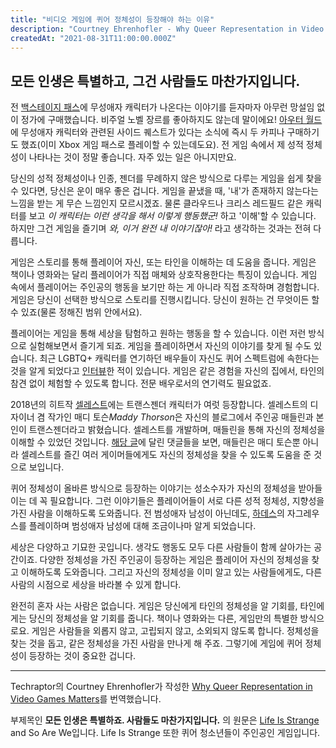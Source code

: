 ```yaml
---
title: "비디오 게임에 퀴어 정체성이 등장해야 하는 이유"
description: "Courtney Ehrenhofler - Why Queer Representation in Video Games Matters"
createdAt: "2021-08-31T11:00:00.000Z"
---
```


## 모든 인생은 특별하고, 그건 사람들도 마찬가지입니다.

전 [백스테이지 패스](https://store.steampowered.com/app/288220)에 무성애자 캐릭터가 나온다는 이야기를 듣자마자 아무런 망설임 없이 정가에 구매했습니다. 비주얼 노벨 장르를 좋아하지도 않는데 말이에요! [아우터 월드](https://store.steampowered.com/app/578650)에 무성애자 캐릭터와 관련된 사이드 퀘스트가 있다는 소식에 즉시 두 카피나 구매하기도 했죠(이미 Xbox 게임 패스로 플레이할 수 있는데도요). 전 게임 속에서 제 성적 정체성이 나타나는 것이 정말 좋습니다. 자주 있는 일은 아니지만요.

당신의 성적 정체성이나 인종, 젠더를 무례하지 않은 방식으로 다루는 게임을 쉽게 찾을 수 있다면, 당신은 운이 매우 좋은 겁니다. 게임을 끝냈을 때, '내'가 존재하지 않는다는 느낌을 받는 게 무슨 느낌인지 모르시겠죠. 물론 클라우드나 크리스 레드필드 같은 캐릭터를 보고 _이 캐릭터는 이런 생각을 해서 이렇게 행동했군!_ 하고 '이해'할 수 있습니다. 하지만 그건 게임을 즐기며 _와, 이거 완전 내 이야기잖아!_ 라고 생각하는 것과는 전혀 다릅니다.

게임은 스토리를 통해 플레이어 자신, 또는 타인을 이해하는 데 도움을 줍니다. 게임은 책이나 영화와는 달리 플레이어가 직접 매체와 상호작용한다는 특징이 있습니다. 게임 속에서 플레이어는 주인공의 행동을 보기만 하는 게 아니라 직접 조작하며 경험합니다. 게임은 당신이 선택한 방식으로 스토리를 진행시킵니다. 당신이 원하는 건 무엇이든 할 수 있죠(물론 정해진 범위 안에서요).

플레이어는 게임을 통해 세상을 탐험하고 원하는 행동을 할 수 있습니다. 이런 저런 방식으로 실험해보면서 즐기게 되죠. 게임을 플레이하면서 자신의 이야기를 찾게 될 수도 있습니다. 최근 LGBTQ+ 캐릭터를 연기하던 배우들이 자신도 퀴어 스펙트럼에 속한다는 것을 알게 되었다고 [인터뷰](https://www.out.com/celebs/2020/6/09/supergirls-chyler-leigh-comes-out-doesnt-specify-sexuality)한 적이 있습니다. 게임은 같은 경험을 자신의 집에서, 타인의 참견 없이 체험할 수 있도록 합니다. 전문 배우로서의 연기력도 필요없죠.

2018년의 히트작 [셀레스트](https://store.steampowered.com/app/504230)에는 트랜스젠더 캐릭터가 여럿 등장합니다. 셀레스트의 디자이너 겸 작가인 매디 토슨*Maddy Thorson*은 자신의 블로그에서 주인공 매들린과 본인이 트랜스젠더라고 밝혔습니다. 셀레스트를 개발하며, 매들린을 통해 자신의 정체성을 이해할 수 있었던 것입니다. [해당 글](https://maddythorson.medium.com/is-madeline-canonically-trans-4277ece02e40)에 달린 댓글들을 보면, 매들린은 매디 토슨뿐 아니라 셀레스트를 즐긴 여러 게이머들에게도 자신의 정체성을 찾을 수 있도록 도움을 준 것으로 보입니다.

퀴어 정체성이 올바른 방식으로 등장하는 이야기는 성소수자가 자신의 정체성을 받아들이는 데 꼭 필요합니다. 그런 이야기들은 플레이어들이 서로 다른 성적 정체성, 지향성을 가진 사람을 이해하도록 도와줍니다. 전 범성애자 남성이 아닌데도, [하데스]()의 자그레우스를 플레이하며 범성애자 남성에 대해 조금이나마 알게 되었습니다.

세상은 다양하고 기묘한 곳입니다. 생각도 행동도 모두 다른 사람들이 함께 살아가는 공간이죠. 다양한 정체성을 가진 주인공이 등장하는 게임은 플레이어 자신의 정체성을 찾고 이해하도록 도와줍니다. 그리고 자신의 정체성을 이미 알고 있는 사람들에게도, 다른 사람의 시점으로 세상을 바라볼 수 있게 합니다.

완전히 혼자 사는 사람은 없습니다. 게임은 당신에게 타인의 정체성을 알 기회를, 타인에게는 당신의 정체성을 알 기회를 줍니다. 책이나 영화와는 다른, 게임만의 특별한 방식으로요. 게임은 사람들을 외롭지 않고, 고립되지 않고, 소외되지 않도록 합니다. 정체성을 찾는 것을 돕고, 같은 정체성을 가진 사람을 만나게 해 주죠. 그렇기에 게임에 퀴어 정체성이 등장하는 것이 중요한 겁니다.

---

Techraptor의 Courtney Ehrenhofler가 작성한 [Why Queer Representation in Video Games Matters](https://techraptor.net/gaming/opinions/queer-representation-video-games)를 번역했습니다.

부제목인 **모든 인생은 특별하죠. 사람들도 마찬가지입니다.** 의 원문은 [Life Is Strange](https://store.steampowered.com/app/319630) and So Are We입니다. Life Is Strange 또한 퀴어 청소년들이 주인공인 게임입니다.
